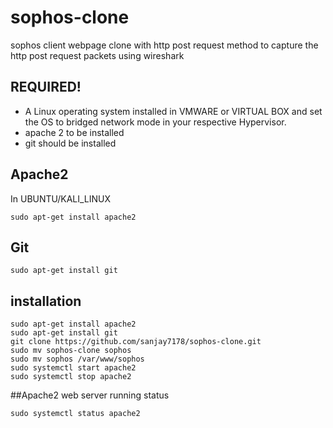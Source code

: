 # sophos-clone
sophos client webpage clone with http post request method to capture the http post request packets using wireshark
## REQUIRED!
- A Linux operating system installed in VMWARE or VIRTUAL BOX and set the OS to bridged network mode in your respective Hypervisor.
- apache 2 to be installed
- git should be installed 
## Apache2
In UBUNTU/KALI_LINUX
```
sudo apt-get install apache2
```
## Git
```
sudo apt-get install git
```
## installation
```
sudo apt-get install apache2
sudo apt-get install git
git clone https://github.com/sanjay7178/sophos-clone.git
sudo mv sophos-clone sophos
sudo mv sophos /var/www/sophos
sudo systemctl start apache2
sudo systemctl stop apache2
```
##Apache2 web server running status
```
sudo systemctl status apache2
```
